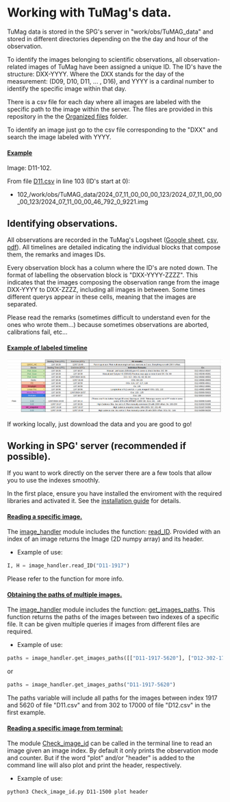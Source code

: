 # Working with TuMag's data. 

TuMag data is stored in the SPG's server in "work/obs/TuMAG_data" and stored in different directories depending on the the day and hour of the observation. 

To identify the images belonging to scientific observations, all observation-related images of TuMag have been assigned a unique ID. The ID's have the structure: DXX-YYYY. Where the DXX stands for the day of the measurement: (D09, D10, D11, ... , D16), and YYYY is a cardinal number to identify the specific image within that day. 

There is a csv file for each day where all images are labeled with the specific path to the image within the server. The files are provided in this repository in the the [Organized files](../Organized_files/) folder. 

To identify an image just go to the csv file corresponding to the "DXX" and search the image labeled with YYYY. 

#### <ins>Example</ins>

Image: D11-102. 

From file [D11.csv](../Organized_files/D11.csv#L103) in line 103 (ID's start at 0):
- 102,/work/obs/TuMAG_data/2024_07_11_00_00_00_123/2024_07_11_00_00_00_123/2024_07_11_00_00_46_792_0_9221.img


## Identifying observations. 

All observations are recorded in the TuMag's Logsheet ([Google sheet](https://docs.google.com/spreadsheets/d/1RJ5KIgxMN6B-1xDe9gRfoTh1L_uTDMbZw0ajLK6S0so/edit?usp=sharing), [csv](./TuMags%20Logsheet%20-%20Timelines%20detailed.csv), [pdf](./TuMags%20Logsheet%20-%20Timelines%20detailed.pdf)). All timelines are detailed indicating the individual blocks that compose them, the remarks and images IDs.  

Every observation block has a column where the ID's are noted down. The format of labelling the observation block is "DXX-YYYY-ZZZZ". This indicates that the images composing the observation range from the image DXX-YYYY to DXX-ZZZZ, including all images in between. Some times different querys appear in these cells, meaning that the images are separated.

Please read the remarks (sometimes difficult to understand even for the ones who wrote them...) because sometimes observations are aborted, calibrations fail, etc...   

#### <ins>Example of labeled timeline</ins>
![Screenshot](Images_for_guides/example_guide_indexes.png)

If working locally, just download the data and you are good to go! 

## Working in SPG' server (recommended if possible). 

If you want to work directly on the server there are a few tools that allow you to use the indexes smoothly.

In the first place, ensure you have installed the enviroment with the required libraries and activated it. See the [installation guide](Installation.md) for details.

#### <ins>Reading a specific image.</ins>

The [image_handler](image_handler.py) module includes the function: [read_ID](image_handler.py#L258). Provided with an index of an image returns the Image (2D numpy array) and its header. 

- Example of use:
```python
I, H = image_handler.read_ID("D11-1917")
```
Please refer to the function for more info. 

#### <ins>Obtaining the paths of multiple images.</ins>

The [image_handler](image_handler.py) module includes the function: [get_images_paths](image_handler.py#L216). This function returns the paths of the images between two indexes of a specific file. It can be given multiple queries if images from different files are required.

- Example of use:
```python
paths = image_handler.get_images_paths([["D11-1917-5620"], ["D12-302-17000"]])
```
or 
```python
paths = image_handler.get_images_paths("D11-1917-5620")
```

The paths variable will include all paths for the images between index 1917 and 5620 of file "D11.csv" and from 302 to 17000 of file "D12.csv" in the first example. 

#### <ins>Reading a specific image from terminal:</ins>

The module [Check_image_id](Check_image_id.py) can be called in the terminal line to read an image given an image index. By default it only prints the observation mode and counter. But if the word "plot" and/or "header" is added to the command line will also plot and print the header, respectively.

- Example of use:
```shell
python3 Check_image_id.py D11-1500 plot header
```